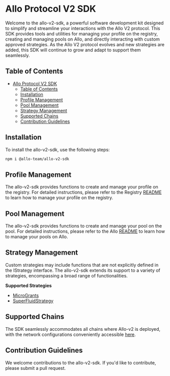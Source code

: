 # Allo Protocol V2 SDK

Welcome to the allo-v2-sdk, a powerful software development kit designed to simplify and streamline your interactions with the Allo V2 protocol. This SDK provides tools and utilities for managing your profile on the registry, creating and managing pools on Allo, and directly interacting with custom approved strategies. As the Allo V2 protocol evolves and new strategies are added, this SDK will continue to grow and adapt to support them seamlessly.

## Table of Contents

- [Allo Protocol V2 SDK](#allo-protocol-v2-sdk)
  - [Table of Contents](#table-of-contents)
  - [Installation](#installation)
  - [Profile Management](#profile-management)
  - [Pool Management](#pool-management)
  - [Strategy Management](#strategy-management)
  - [Supported Chains](#supported-chains)
  - [Contribution Guidelines](#contribution-guidelines)

## Installation

To install the allo-v2-sdk, use the following steps:

```bash
npm i @allo-team/allo-v2-sdk
```

## Profile Management

The allo-v2-sdk provides functions to create and manage your profile on the registry. For detailed instructions, please refer to the Registry [README](./src/Registry/README.md) to learn how to manage your profile on the registry.


## Pool Management

The allo-v2-sdk provides functions to create and manage your pool on the pool. For detailed instructions, please refer to the Allo [README](./src/Allo/README.md) to learn how to manage your pools on Allo.

## Strategy Management

Custom strategies may include functions that are not explicitly defined in the IStrategy interface. The allo-v2-sdk extends its support to a variety of strategies, encompassing a broad range of functionalities.

**Supported Strategies**
- [MicroGrants](./src/strategies/MicroGrantsStrategy/README.md)
- [SuperFluidStrategy](./src/strategies/SuperFluidStrategy/README.md)

## Supported Chains

The SDK seamlessly accommodates all chains where Allo-v2 is deployed, with the network configurations conveniently accessible [here](./src/chains.config.ts).

## Contribution Guidelines

We welcome contributions to the allo-v2-sdk. If you'd like to contribute, please submit a pull request.

